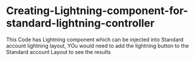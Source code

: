 # Creating-Lightning-component-for-standard-lightning-controller
This Code has Lightning component which can be injected into Standard account lightning layout,
YOu would need to add the lightning button to the Standard account Layout to see the results
